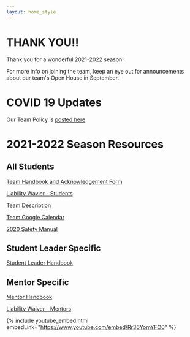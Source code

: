 ```yaml
---
layout: home_style
---
```

# THANK YOU!!

Thank you for a wonderful 2021-2022 season! 

For more info on joining the team, keep an eye out for announcements about our team's Open House in September.

# COVID 19 Updates

Our Team Policy is [posted here](covid19.html)


# 2021-2022 Season Resources

## All Students

[Team Handbook and Acknowledgement Form](assets/documents/RC_handbook_2022-2023_v1p0.pdf)

[Liability Wavier - Students](assets/documents/First-Robotics-Liability-Waiver-Students.pdf)

[Team Description](assets/documents/RC_team_description_2022-2023_v1p0.pdf)

[Team Google Calendar](https://calendar.google.com/calendar/embed?src=frc1736%40gmail.com&ctz=America%2FChicago)

[2020 Safety Manual](https://www.firstinspires.org/sites/default/files/uploads/resource_library/frc/team-resources/safety/2020/2020-FIRST-Robotics-Competition-Safety-Manual.pdf)

## Student Leader Specific

[Student Leader Handbook](assets/documents/RC_student_leader_handbook_2022-2023_v1p0.pdf)

## Mentor Specific

[Mentor Handbook](assets/documents/RC_mentor_handbook_2022-2023_v1p0.pdf)

[Liability Waiver - Mentors](assets/documents/First-Robotics-Liability-Waiver-Mentors.pdf)



{% include youtube_embed.html embedLink="https://www.youtube.com/embed/Rr36YomYFO0" %}
